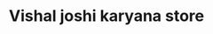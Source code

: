 ---
title: "Vishal joshi karyana store"
url: /bhanoki/vishal-joshi-karyana-store/
shop: Supermarkt
---
